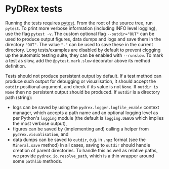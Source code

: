 # PyDRex tests

Running the tests requires [pytest](https://docs.pytest.org).
From the root of the source tree, run `pytest`.
To print more verbose information (including INFO level logging),
use the flag `pytest -v`.
The custom optional flag `--outdir="OUT"` can be used
to produce output figures, data dumps and logs and save them in the directory `"OUT"`.
The value `"."` can be used to save these in the current directory.
Long tests/examples are disabled by default to prevent
clogging up the automatic testing suite, they can be enabled with `--runslow`.
To mark a test as slow,
add the `@pytest.mark.slow` decorator above its method definition.

Tests should not produce persistent output by default.
If a test method can produce such output for debugging or visualisation,
it should accept the `outdir` positional argument,
and check if its value is not `None`.
If `outdir is None` then no persistent output should be produced.
If `outdir` is a directory path (string):
- logs can be saved by using the `pydrex.logger.logfile_enable` context manager,
  which accepts a path name and an optional logging level as per Python's `logging` module
  (the default is `logging.DEBUG` which implies the most verbose output),
- figures can be saved by (implementing and) calling a helper from `pydrex.visualisation`, and
- data dumps can be saved to `outdir`, e.g. in `.npz` format (see the `Mineral.save` method)
In all cases, saving to `outdir` should handle creation of parent directories.
To handle this as well as relative paths, we provide `pydrex.io.resolve_path`,
which is a thin wrapper around some `pathlib` methods.
